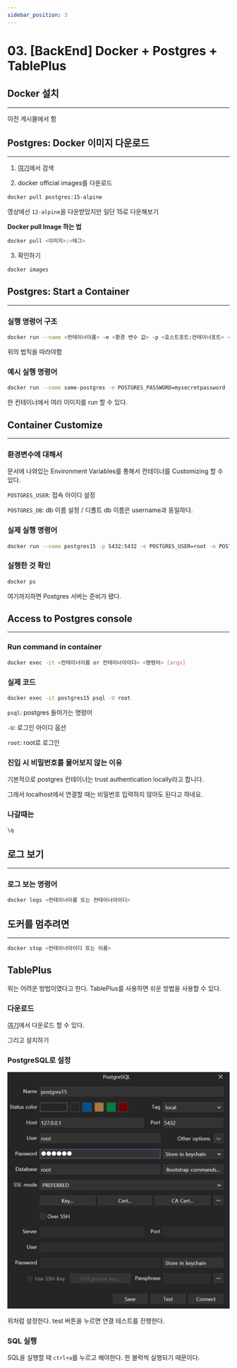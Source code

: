 ```yaml
---
sidebar_position: 3
---
```


# 03. [BackEnd] Docker + Postgres + TablePlus


## Docker 설치
---

이전 게시물에서 함

## Postgres: Docker 이미지 다운로드
---

1. [여기](https://hub.docker.com/)에서 검색

2. docker official images를 다운로드

```bash
docker pull postgres:15-alpine
```

영상에선 `12-alpine`을 다운받았지만 일단 15로 다운해보기

**Docker pull Image 하는 법**

```bash
docker pull <이미지>:<태그>
```
3. 확인하기

```bash
docker images
```

## Postgres: Start a Container
---


### 실행 명령어 구조

```bash
docker run --name <컨테이너이름> -e <환경 변수 값> -p <호스트포트:컨테이너포트> -d <이미지>:<태그>
```

위의 법칙을 따라야함

### 예시 실행 명령어

```bash
docker run --name some-postgres -e POSTGRES_PASSWORD=mysecretpassword -d postgres
```

한 컨테이너에서 여러 이미지를 run 할 수 있다.


## Container Customize
---

### 환경변수에 대해서

문서에 나와있는 Environment Variables를 통해서 컨테이너를 Customizing 할 수 있다.

`POSTGRES_USER`: 접속 아이디 설정

`POSTGRES_DB`: db 이름 설정 / 디폴트 db 이름은 username과 동일하다.


### 실제 실행 명령어

```bash
docker run --name postgres15 -p 5432:5432 -e POSTGRES_USER=root -e POSTGRES_PASSWORD=secret -d postgres:15-alpine
```

### 실행한 것 확인

```bash
docker ps
```

여기까지하면 Postgres 서버는 준비가 됐다.


## Access to Postgres console
---

### Run command in container

```bash
docker exec -it <컨테이너이름 or 컨테이너아이디> <명령어> [args]
```

### 실제 코드

```bash
docker exec -it postgres15 psql -U root
```
`psql`: postgres 들어가는 명령어

`-U`: 로그인 아이디 옵션

`root`: root로 로그인

### 진입 시 비밀번호를 물어보지 않는 이유

기본적으로 postgres 컨테이너는 trust authentication locally라고 합니다.

그래서 localhost에서 연결할 때는 비밀번호 입력하지 않아도 된다고 하네요.

### 나갈때는

```bash
\q
```


## 로그 보기
---

### 로그 보는 명령어

```bash
docker logs <컨테이너이름 또는 컨테이너아이디>
```

## 도커를 멈추려면
---

```bash
docker stop <컨테이너아이디 또는 이름>
```


## TablePlus

위는 어려운 방법이였다고 한다. TablePlus를 사용하면 쉬운 방법을 사용할 수 있다.

### 다운로드

[여기](https://tableplus.com/download)에서 다운로드 할 수 있다.

그리고 설치하기

### PostgreSQL로 설정


![Alt text](./img/3/image1.png)

위처럼 설정한다. test 버튼을 누르면 연결 테스트를 진행한다.

### SQL 실행

SQL을 실행할 때 `ctrl+a`를 누르고 해야한다. 한 블럭씩 실행되기 때문이다.


